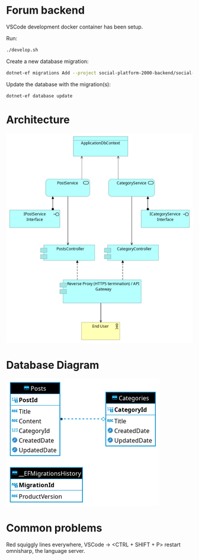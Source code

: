 # Forum backend

VSCode development docker container has been setup.

Run:
```bash
./develop.sh
```
Create a new database migration:
```bash
dotnet-ef migrations Add --project social-platform-2000-backend/social-platform-2000-backend.csproj -o DataAccessLayer/Migrations <name_of_migration>
```

Update the database with the migration(s):
```bash
dotnet-ef database update
```

# Architecture

![Architecture](architecture.png "Architecture")

# Database Diagram

![Database Diagram](db_diagram.png "Database Diagram")



# Common problems
Red squiggly lines everywhere, VSCode -> <CTRL + SHIFT + P> restart omnisharp, the language server.